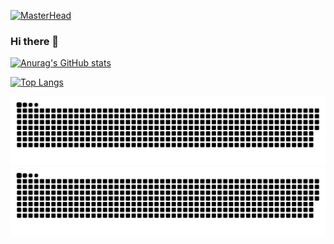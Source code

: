 [![MasterHead](https://i.imgur.com/smJT1HI.jpeg)](https://github.com/EnzoB123)

### Hi there 👋

[![Anurag's GitHub stats](https://github-readme-stats.vercel.app/api?username=EnzoB123&show_icons=true&theme=tokyonight&include_all_commits=true&count_private=true)](https://github.com/anuraghazra/github-readme-stats)

[![Top Langs](https://github-readme-stats.vercel.app/api/top-langs/?username=EnzoB123&langs_count=8&theme=tokyonight&include_all_commits=true&count_private=true)](https://github.com/anuraghazra/github-readme-stats)

![GitHub Snake Light](https://github.com/EnzoB123/EnzoB123/blob/output/github-contribution-grid-snake.svg#gh-light-mode-only)
![GitHub Snake dark](https://github.com/EnzoB123/EnzoB123/blob/output/github-contribution-grid-snake-dark.svg#gh-dark-mode-only)


<!--
**EnzoB123/EnzoB123** is a ✨ _special_ ✨ repository because its `README.md` (this file) appears on your GitHub profile.

Here are some ideas to get you started:

- 🔭 I’m currently working on ...
- 🌱 I’m currently learning ...
- 👯 I’m looking to collaborate on ...
- 🤔 I’m looking for help with ...
- 💬 Ask me about ...
- 📫 How to reach me: ...
- 😄 Pronouns: ...
- ⚡ Fun fact: ...
-->
